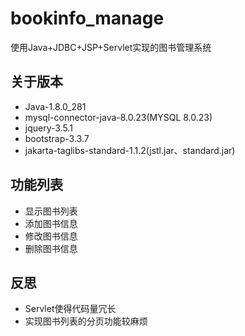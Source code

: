# bookinfo_manage
使用Java+JDBC+JSP+Servlet实现的图书管理系统

## 关于版本
* Java-1.8.0_281
* mysql-connector-java-8.0.23(MYSQL 8.0.23)
* jquery-3.5.1
* bootstrap-3.3.7
* jakarta-taglibs-standard-1.1.2(jstl.jar、standard.jar)

## 功能列表
* 显示图书列表
* 添加图书信息
* 修改图书信息
* 删除图书信息

## 反思
* Servlet使得代码量冗长
* 实现图书列表的分页功能较麻烦




